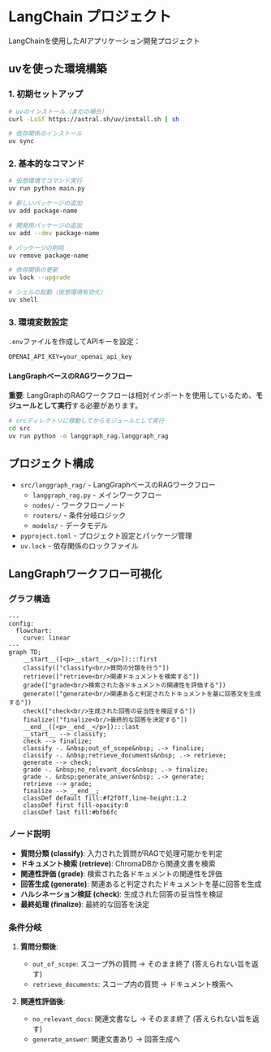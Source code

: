 # LangChain プロジェクト

LangChainを使用したAIアプリケーション開発プロジェクト

## uvを使った環境構築

### 1. 初期セットアップ
```bash
# uvのインストール（まだの場合）
curl -LsSf https://astral.sh/uv/install.sh | sh

# 依存関係のインストール
uv sync
```

### 2. 基本的なコマンド

```bash
# 仮想環境でコマンド実行
uv run python main.py

# 新しいパッケージの追加
uv add package-name

# 開発用パッケージの追加
uv add --dev package-name

# パッケージの削除
uv remove package-name

# 依存関係の更新
uv lock --upgrade

# シェルの起動（仮想環境有効化）
uv shell
```

### 3. 環境変数設定

`.env`ファイルを作成してAPIキーを設定：
```
OPENAI_API_KEY=your_openai_api_key
```

#### LangGraphベースのRAGワークフロー

**重要**: LangGraphのRAGワークフローは相対インポートを使用しているため、**モジュールとして実行**する必要があります。

```bash
# srcディレクトリに移動してからモジュールとして実行
cd src
uv run python -m langgraph_rag.langgraph_rag
```

## プロジェクト構成

- `src/langgraph_rag/` - LangGraphベースのRAGワークフロー
  - `langgraph_rag.py` - メインワークフロー
  - `nodes/` - ワークフローノード
  - `routers/` - 条件分岐ロジック
  - `models/` - データモデル
- `pyproject.toml` - プロジェクト設定とパッケージ管理
- `uv.lock` - 依存関係のロックファイル

## LangGraphワークフロー可視化

### グラフ構造

```mermaid
---
config:
  flowchart:
    curve: linear
---
graph TD;
	__start__([<p>__start__</p>]):::first
	classify(["classify<br/>質問の分類を行う"])
	retrieve(["retrieve<br/>関連ドキュメントを検索する"])
	grade(["grade<br/>検索された各ドキュメントの関連性を評価する"])
	generate(["generate<br/>関連あると判定されたドキュメントを基に回答文を生成する"])
	check(["check<br/>生成された回答の妥当性を検証する"])
	finalize(["finalize<br/>最終的な回答を決定する"])
	__end__([<p>__end__</p>]):::last
	__start__ --> classify;
	check --> finalize;
	classify -. &nbsp;out_of_scope&nbsp; .-> finalize;
	classify -. &nbsp;retrieve_documents&nbsp; .-> retrieve;
	generate --> check;
	grade -. &nbsp;no_relevant_docs&nbsp; .-> finalize;
	grade -. &nbsp;generate_answer&nbsp; .-> generate;
	retrieve --> grade;
	finalize --> __end__;
	classDef default fill:#f2f0ff,line-height:1.2
	classDef first fill-opacity:0
	classDef last fill:#bfb6fc

```

### ノード説明

- **質問分類 (classify)**: 入力された質問がRAGで処理可能かを判定
- **ドキュメント検索 (retrieve)**: ChromaDBから関連文書を検索
- **関連性評価 (grade)**: 検索された各ドキュメントの関連性を評価
- **回答生成 (generate)**: 関連あると判定されたドキュメントを基に回答を生成
- **ハルシネーション検証 (check)**: 生成された回答の妥当性を検証
- **最終処理 (finalize)**: 最終的な回答を決定

### 条件分岐

1. **質問分類後**:
   - `out_of_scope`: スコープ外の質問 → そのまま終了 (答えられない旨を返す)
   - `retrieve_documents`: スコープ内の質問 → ドキュメント検索へ

2. **関連性評価後**:
   - `no_relevant_docs`: 関連文書なし → そのまま終了 (答えられない旨を返す)
   - `generate_answer`: 関連文書あり → 回答生成へ
